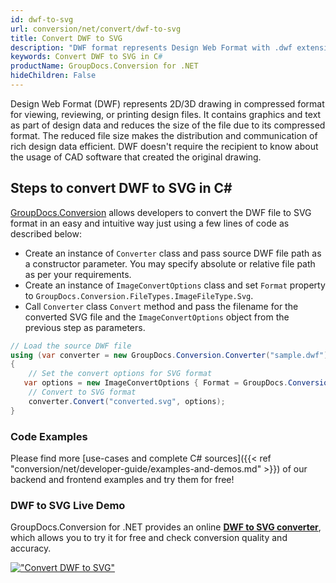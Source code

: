 ```yaml
---
id: dwf-to-svg
url: conversion/net/convert/dwf-to-svg
title: Convert DWF to SVG
description: "DWF format represents Design Web Format with .dwf extension. Learn how to convert DWF to SVG file programmatically in C# language using GroupDocs.Conversion for .NET library."
keywords: Convert DWF to SVG in C#
productName: GroupDocs.Conversion for .NET
hideChildren: False
---
```


Design Web Format (DWF) represents 2D/3D drawing in compressed format for viewing, reviewing, or printing design files. It contains graphics and text as part of design data and reduces the size of the file due to its compressed format. The reduced file size makes the distribution and communication of rich design data efficient. DWF doesn't require the recipient to know about the usage of CAD software that created the original drawing.

## Steps to convert DWF to SVG in C#

[GroupDocs.Conversion](https://products.groupdocs.com/conversion/net) allows developers to convert the DWF file to SVG format in an easy and intuitive way just using a few lines of code as described below:

* Create an instance of `Converter` class and pass source DWF file path as a constructor parameter. You may specify absolute or relative file path as per your requirements. 
* Create an instance of `ImageConvertOptions` class and set `Format` property to `GroupDocs.Conversion.FileTypes.ImageFileType.Svg`.
* Call `Converter` class `Convert` method and pass the filename for the converted SVG file and the `ImageConvertOptions` object from the previous step as parameters.

```csharp
// Load the source DWF file
using (var converter = new GroupDocs.Conversion.Converter("sample.dwf"))
{
    // Set the convert options for SVG format
   var options = new ImageConvertOptions { Format = GroupDocs.Conversion.FileTypes.ImageFileType.Svg };
    // Convert to SVG format
    converter.Convert("converted.svg", options);
}
```

### Code Examples

Please find more [use-cases and complete C# sources]({{< ref "conversion/net/developer-guide/examples-and-demos.md" >}}) of our backend and frontend examples and try them for free!

### DWF to SVG Live Demo

GroupDocs.Conversion for .NET provides an online [**DWF to SVG converter**](https://products.groupdocs.app/conversion/dwf-to-svg), which allows you to try it for free and check conversion quality and accuracy.

[!["Convert DWF to SVG"](conversion/net/images/convert-to-svg/convert-dwf-to-svg.png)](https://products.groupdocs.app/conversion/dwf-to-svg)